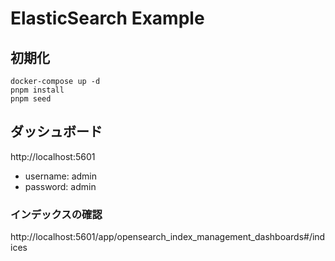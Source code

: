 # ElasticSearch Example

## 初期化

```
docker-compose up -d
pnpm install
pnpm seed
```

## ダッシュボード

http://localhost:5601

- username: admin
- password: admin

### インデックスの確認

http://localhost:5601/app/opensearch_index_management_dashboards#/indices
